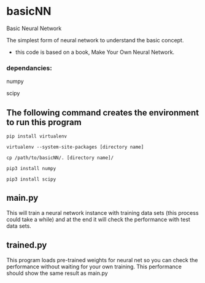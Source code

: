 # basicNN
Basic Neural Network

The simplest form of neural network to understand the basic concept.

- this code is based on a book, Make Your Own Neural Network.

### dependancies:
    
numpy

scipy


## The following command creates the environment to run this program

    pip install virtualenv

    virtualenv --system-site-packages [directory name]

    cp /path/to/basicNN/. [directory name]/

    pip3 install numpy

    pip3 install scipy


## main.py
This will train a neural network instance with training data sets (this 
process could take a while) and at the end it will check the performance 
with test data sets. 

## trained.py
This program loads pre-trained weights for neural net so you can check the 
performance without waiting for your own training. This performance should
show the same result as main.py 
